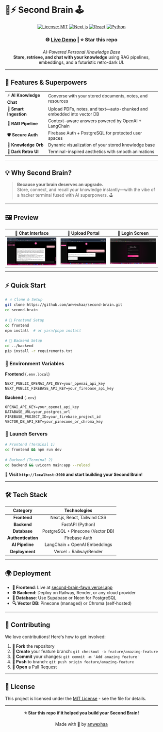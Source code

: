 # 🧠⚡ Second Brain 🕹️

<div align="center">

[![License: MIT](https://img.shields.io/badge/License-MIT-purple)](LICENSE)
[![Next.js](https://img.shields.io/badge/Next.js-13.5-purple?logo=next.js&logoColor=white)](https://nextjs.org/)
[![React](https://img.shields.io/badge/React-18.2-purple?logo=react)](https://reactjs.org/)
[![Python](https://img.shields.io/badge/Python-3.10-purple?logo=python&logoColor=white)](https://www.python.org/)


### 🌐 **[Live Demo](https://second-brain-fawn.vercel.app/)** | ⭐ **Star this repo**

*AI-Powered Personal Knowledge Base*  
**Store, retrieve, and chat with your knowledge** using RAG pipelines, embeddings, and a futuristic retro-dark UI.

</div>

---

## 🚀 Features & Superpowers

<table>
<tr>
<td>⚡ <strong>AI Knowledge Chat</strong></td>
<td>Converse with your stored documents, notes, and resources</td>
</tr>
<tr>
<td>📂 <strong>Smart Ingestion</strong></td>
<td>Upload PDFs, notes, and text—auto-chunked and embedded into vector DB</td>
</tr>
<tr>
<td>🤖 <strong>RAG Pipeline</strong></td>
<td>Context-aware answers powered by OpenAI + LangChain</td>
</tr>
<tr>
<td>🛡️ <strong>Secure Auth</strong></td>
<td>Firebase Auth + PostgreSQL for protected user spaces</td>
</tr>
<tr>
<td>🧩 <strong>Knowledge Orb</strong></td>
<td>Dynamic visualization of your stored knowledge base</td>
</tr>
<tr>
<td>🌌 <strong>Dark Retro UI</strong></td>
<td>Terminal-inspired aesthetics with smooth animations</td>
</tr>
</table>

---

## 💡 Why Second Brain?

> **Because your brain deserves an upgrade.**  
> Store, connect, and recall your knowledge instantly—with the vibe of a hacker terminal fused with AI superpowers. 🕹️

---

## 🖼️ Preview

<div align="center">

| 🧠 Chat Interface | 📂 Upload Portal | 🌌 Login Screen |
|:---:|:---:|:---:|
| ![Chat](frontend/public/chat.png) | ![Upload](frontend/public/upload.png) | ![Login](frontend/public/login.png) |

</div>

---

## ⚡ Quick Start

```bash
# 🔥 Clone & Setup
git clone https://github.com/anwexhaa/second-brain.git
cd second-brain

# 🎨 Frontend Setup
cd frontend
npm install  # or yarn/pnpm install

# 🐍 Backend Setup  
cd ../backend
pip install -r requirements.txt
```

### 🔐 Environment Variables

**Frontend** (`.env.local`)
```env
NEXT_PUBLIC_OPENAI_API_KEY=your_openai_api_key
NEXT_PUBLIC_FIREBASE_API_KEY=your_firebase_api_key
```

**Backend** (`.env`)
```env
OPENAI_API_KEY=your_openai_api_key
DATABASE_URL=your_postgres_url
FIREBASE_PROJECT_ID=your_firebase_project_id
VECTOR_DB_API_KEY=your_pinecone_or_chroma_key
```

### 🚀 Launch Servers

```bash
# Frontend (Terminal 1)
cd frontend && npm run dev

# Backend (Terminal 2)
cd backend && uvicorn main:app --reload
```

**🎉 Visit `http://localhost:3000` and start building your Second Brain!**

---

## 🛠️ Tech Stack

<div align="center">

| Category | Technologies |
|:---:|:---:|
| **Frontend** | Next.js, React, Tailwind CSS |
| **Backend** | FastAPI (Python) |
| **Database** | PostgreSQL + Pinecone (Vector DB) |
| **Authentication** | Firebase Auth |
| **AI Pipeline** | LangChain + OpenAI Embeddings |
| **Deployment** | Vercel + Railway/Render |

</div>

---

## 🌍 Deployment

- **🎯 Frontend**: Live at [second-brain-fawn.vercel.app](https://second-brain-fawn.vercel.app)
- **⚙️ Backend**: Deploy on Railway, Render, or any cloud provider
- **💾 Database**: Use Supabase or Neon for PostgreSQL
- **🔍 Vector DB**: Pinecone (managed) or Chroma (self-hosted)

---

## 🤝 Contributing

We love contributions! Here's how to get involved:

1. **🍴 Fork** the repository
2. **🌿 Create** your feature branch: `git checkout -b feature/amazing-feature`
3. **💾 Commit** your changes: `git commit -m 'Add amazing feature'`
4. **🚀 Push** to branch: `git push origin feature/amazing-feature`
5. **🎯 Open** a Pull Request

---

## 📄 License

This project is licensed under the [MIT License](LICENSE) - see the file for details.

---

<div align="center">

**⭐ Star this repo if it helped you build your Second Brain!**  

Made with 💜 by [anwexhaa](https://github.com/anwexhaa)

</div>